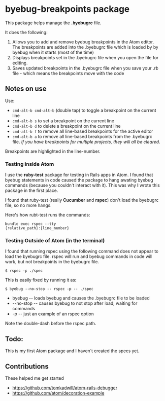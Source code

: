 # byebug-breakpoints package

This package helps manage the __.byebugrc__ file.

It does the following:
1. Allows you to add and remove byebug breakpoints in the Atom editor. The breakpoints are added
  into the .byebugrc file which is loaded by by byebug when it starts (most of the time)
2. Displays breakpoints set in the .byebugrc file when you open the file
  for editing.
3. Saves updated breakpoints in the .byebugrc file when you save your
  .rb file - which means the breakpoints move with the code

## Notes on use

Use:
* <code>cmd-alt-b cmd-alt-b</code> (double tap) to toggle a breakpoint on the current line
* <code>cmd-alt-b s</code> to set a breakpoint on the current line
* <code>cmd-alt-b d</code> to delete a breakpoint on the current line
* <code>cmd-alt-b f</code> to remove all line-based breakpoints for the active editor
* <code>cmd-alt-b a</code> to remove all line-based breakpoints from the .byebugrc file. _If you have breakpoints for multiple projects, they will all be cleared._

Breakpoints are highlighted in the line-number.

### Testing inside Atom
I use the __ruby-test__ package for testing in Rails apps in Atom. I found that byebug statements in code caused the package to hang awating byebug commands (because you couldn't interact with it). This was why I wrote this package in the first place.

 I found that ruby-test (really __Cucumber__ and __rspec__) don't load the byebugrc file, so no more hangs.

Here's how rubt-test runs the commands:

 <code>bundle exec rspec --tty {relative_path}:{line_number}</code>

### Testing Outside of Atom (in the terminal)
I found that running rspec using the following command does not appear to load the byebugrc file. rspec will run and byebug commands in code will work, but not breakpoints in the byebugrc file.

<code>$ rspec -p ./spec</code>

This is easily fixed by running it as:

<code>$ byebug --no-stop -- rspec -p -- ./spec</code>

* byebug -- loads byebug and causes the .byebugrc file to be loaded
* --no-stop -- causes byebug to not stop after load, waiting for commands
* -p -- just an example of an rspec option

Note the double-dash before the rspec path.

## Todo:
This is my first Atom package and I haven't created the specs yet.

## Contributions
These helped me get started

* https://github.com/tomkadwill/atom-rails-debugger
* https://github.com/atom/decoration-example

